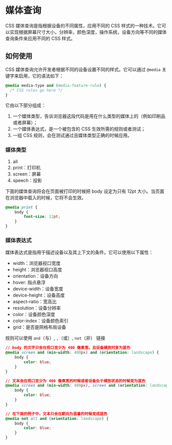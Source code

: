 # 媒体查询 <!-- {docsify-ignore} -->

CSS 媒体查询是指根据设备的不同属性，应用不同的 CSS 样式的一种技术。它可以实现根据屏幕尺寸大小，分辨率，颜色深度，操作系统，设备方向等不同的媒体查询条件来应用不同的 CSS 样式。

## 如何使用

CSS 媒体查询允许开发者根据不同的设备设置不同的样式。它可以通过 `@media` 关键字来启用，它的语法如下：

```css
@media media-type and (media-feature-rule) {
  /* CSS rules go here */
}
```

它由以下部分组成：

1. 一个媒体类型，告诉浏览器这段代码是用在什么类型的媒体上的（例如印刷品或者屏幕）；
2. 一个媒体表达式，是一个被包含的 CSS 生效所需的规则或者测试；
3. 一组 CSS 规则，会在测试通过且媒体类型正确的时候应用。

### 媒体类型

1. all
2. print：打印机
3. screen：屏幕
4. speech：投影

下面的媒体查询将会在页面被打印的时候把 body 设定为只有 12pt 大小。当页面在浏览器中载入的时候，它将不会生效。

```css
@media print {
    body {
        font-size: 12pt;
    }
}
```

### 媒体表达式

媒体表达式是指用于描述设备以及其上下文的条件。它可以使用以下属性：

- width：浏览器视口宽度
- height：浏览器视口高度
- orientation：设备方向
- hover: 指点悬浮
- device-width：设备宽度
- device-height：设备高度
- aspect-ratio：宽高比
- resolution：设备分辨率
- color：设备颜色深度
- color-index：设备颜色索引
- grid：是否是网格布局设备

规则可以使用 `and`（与）, `,`（或）, `not`（非） 链接

```css
// body 的文字只会在视口至少为 400 像素宽，且设备横放时变为蓝色
@media screen and (min-width: 400px) and (orientation: landscape) {
    body {
        color: blue;
    }
}

// 文本会在视口至少为 400 像素宽的时候或者设备处于横放状态的时候变为蓝色
@media screen and (min-width: 400px), screen and (orientation: landscape) {
    body {
        color: blue;
    }
}

// 在下面的例子中，文本只会在朝向为竖着的时候变成蓝色
@media not all and (orientation: landscape) {
    body {
        color: blue;
    }
}
```

